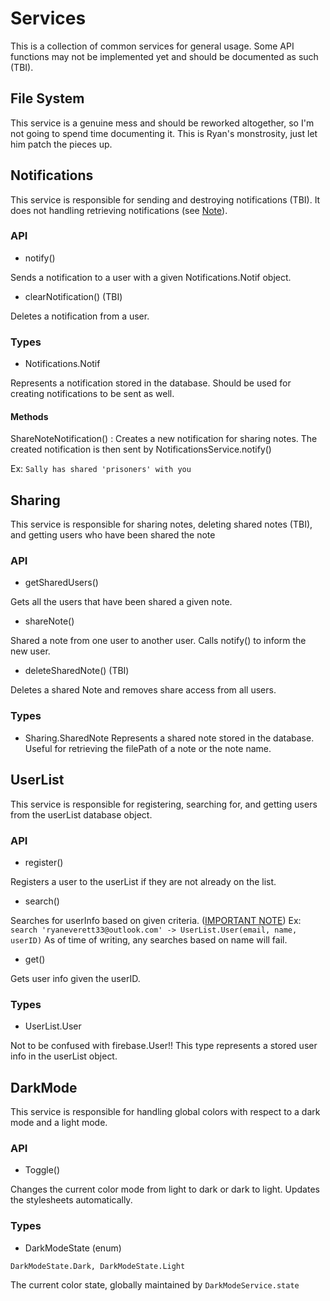 # Services
This is a collection of common services for general usage. Some API functions may not be implemented yet and should be documented as such (TBI).

## File System
This service is a genuine mess and should be reworked altogether, so I'm not going to spend time documenting it. This is Ryan's monstrosity, just let him patch the pieces up.

## Notifications
This service is responsible for sending and destroying notifications (TBI). It does not handling retrieving notifications (see [Note](/electron/documentation/RetrievingNotifications.md)).
### API
- notify()

Sends a notification to a user with a given Notifications.Notif object.
- clearNotification() (TBI)

Deletes a notification from a user.
### Types
- Notifications.Notif

Represents a notification stored in the database. Should be used for creating notifications to be sent as well. 

  #### Methods
  ShareNoteNotification() : Creates a new notification for sharing notes. The created notification is then sent by NotificationsService.notify()
  
  Ex: `Sally has shared 'prisoners' with you`

## Sharing
This service is responsible for sharing notes, deleting shared notes (TBI), and getting users who have been shared the note
### API
- getSharedUsers()

Gets all the users that have been shared a given note.
- shareNote()

Shared a note from one user to another user. Calls notify() to inform the new user.
- deleteSharedNote() (TBI)

Deletes a shared Note and removes share access from all users.
### Types
- Sharing.SharedNote
Represents a shared note stored in the database. Useful for retrieving the filePath of a note or the note name.

## UserList
This service is responsible for registering, searching for, and getting users from the userList database object.
### API
- register()

Registers a user to the userList if they are not already on the list.
- search()

Searches for userInfo based on given criteria. ([IMPORTANT NOTE](/electron/documentation/NullDisplayName.md))
Ex: `search 'ryaneverett33@outlook.com' -> UserList.User(email, name, userID)`
As of time of writing, any searches based on name will fail.
- get()

Gets user info given the userID.
### Types
- UserList.User

Not to be confused with firebase.User!! This type represents a stored user info in the userList object.

## DarkMode
This service is responsible for handling global colors with respect to a dark mode and a light mode. 

### API
- Toggle()

Changes the current color mode from light to dark or dark to light. Updates the stylesheets automatically.

### Types
- DarkModeState (enum)

`DarkModeState.Dark, DarkModeState.Light`

The current color state, globally maintained by `DarkModeService.state`